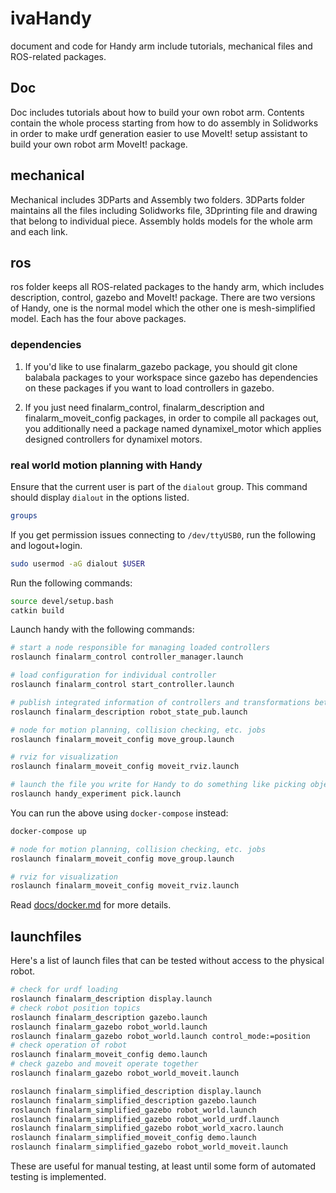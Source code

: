 # ivaHandy

document and code for Handy arm include tutorials, mechanical files and ROS-related packages.

## Doc

Doc includes tutorials about how to build your own robot arm. Contents contain the whole process starting from
how to do assembly in Solidworks in order to make urdf generation easier to use MoveIt! setup assistant to build
your own robot arm MoveIt! package.

## mechanical

Mechanical includes 3DParts and Assembly two folders. 3DParts folder maintains all the files including Solidworks file,
3Dprinting file and drawing that belong to individual piece. Assembly holds models for the whole arm and each link.

## ros

ros folder keeps all ROS-related packages to the handy arm, which includes description, control, gazebo and MoveIt! package.
There are two versions of Handy, one is the normal model which the other one is mesh-simplified model. Each has the four above packages.

### dependencies

1. If you'd like to use finalarm_gazebo package, you should git clone balabala packages to your workspace since gazebo has dependencies on these packages if you want to load controllers in gazebo.

2. If you just need finalarm_control, finalarm_description and finalarm_moveit_config packages, in order to compile all packages out, you additionally need a package named dynamixel_motor which applies designed controllers for dynamixel motors.

### real world motion planning with Handy

Ensure that the current user is part of the `dialout` group. This command should display ```dialout``` in the options listed.
```bash
groups
```

If you get permission issues connecting to `/dev/ttyUSB0`, run the following and logout+login.

```bash
sudo usermod -aG dialout $USER
```

Run the following commands:
```bash
source devel/setup.bash
catkin build
```

Launch handy with the following commands:

```bash
# start a node responsible for managing loaded controllers
roslaunch finalarm_control controller_manager.launch

# load configuration for individual controller
roslaunch finalarm_control start_controller.launch

# publish integrated information of controllers and transformations between links
roslaunch finalarm_description robot_state_pub.launch

# node for motion planning, collision checking, etc. jobs
roslaunch finalarm_moveit_config move_group.launch

# rviz for visualization
roslaunch finalarm_moveit_config moveit_rviz.launch

# launch the file you write for Handy to do something like picking object
roslaunch handy_experiment pick.launch
```

You can run the above using `docker-compose` instead:

```bash
docker-compose up

# node for motion planning, collision checking, etc. jobs
roslaunch finalarm_moveit_config move_group.launch

# rviz for visualization
roslaunch finalarm_moveit_config moveit_rviz.launch
```

Read [docs/docker.md](docs/docker.md) for more details.

## launchfiles

Here's a list of launch files that can be tested without access to the physical robot.

```bash
# check for urdf loading
roslaunch finalarm_description display.launch
# check robot position topics
roslaunch finalarm_description gazebo.launch
roslaunch finalarm_gazebo robot_world.launch
roslaunch finalarm_gazebo robot_world.launch control_mode:=position
# check operation of robot
roslaunch finalarm_moveit_config demo.launch
# check gazebo and moveit operate together
roslaunch finalarm_gazebo robot_world_moveit.launch

roslaunch finalarm_simplified_description display.launch
roslaunch finalarm_simplified_description gazebo.launch
roslaunch finalarm_simplified_gazebo robot_world.launch
roslaunch finalarm_simplified_gazebo robot_world_urdf.launch
roslaunch finalarm_simplified_gazebo robot_world_xacro.launch
roslaunch finalarm_simplified_moveit_config demo.launch
roslaunch finalarm_simplified_gazebo robot_world_moveit.launch
```

These are useful for manual testing, at least until some form of automated testing is implemented.
